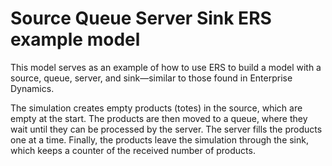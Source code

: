 # Source Queue Server Sink ERS example model

This model serves as an example of how to use ERS to build a model with a source, queue, server, and sink—similar to those found in Enterprise Dynamics.

The simulation creates empty products (totes) in the source, which are empty at the start.
The products are then moved to a queue, where they wait until they can be processed by the server.
The server fills the products one at a time.
Finally, the products leave the simulation through the sink, which keeps a counter of the received number of products.

